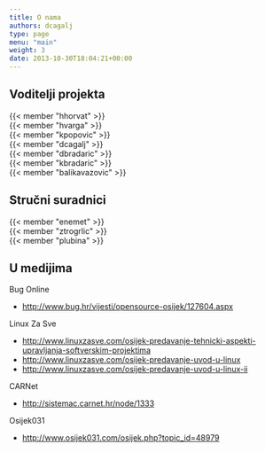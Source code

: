 ```yaml
---
title: O nama
authors: dcagalj
type: page
menu: "main"
weight: 3
date: 2013-10-30T18:04:21+00:00
---
```


## Voditelji projekta

{{< member "hhorvat" >}}
</br>
{{< member "hvarga" >}}
</br>
{{< member "kpopovic" >}}
</br>
{{< member "dcagalj" >}}
</br>
{{< member "dbradaric" >}}
</br>
{{< member "kbradaric" >}}
</br>
{{< member "balikavazovic" >}}

## Stručni suradnici

{{< member "enemet" >}}
</br>
{{< member "ztrogrlic" >}}
</br>
{{< member "plubina" >}}

## U medijima

Bug Online

- <http://www.bug.hr/vijesti/opensource-osijek/127604.aspx>

Linux Za Sve

- <http://www.linuxzasve.com/osijek-predavanje-tehnicki-aspekti-upravljanja-softverskim-projektima>
- <http://www.linuxzasve.com/osijek-predavanje-uvod-u-linux>
- <http://www.linuxzasve.com/osijek-predavanje-uvod-u-linux-ii>

CARNet

- <http://sistemac.carnet.hr/node/1333>

Osijek031

- <http://www.osijek031.com/osijek.php?topic_id=48979>